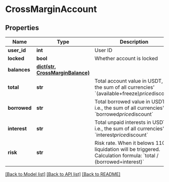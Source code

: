 # CrossMarginAccount

## Properties
Name | Type | Description | Notes
------------ | ------------- | ------------- | -------------
**user_id** | **int** | User ID | [optional] 
**locked** | **bool** | Whether account is locked | [optional] 
**balances** | [**dict(str, CrossMarginBalance)**](CrossMarginBalance.md) |  | [optional] 
**total** | **str** | Total account value in USDT, i.e., the sum of all currencies&#39; &#x60;(available+freeze)*price*discount&#x60; | [optional] 
**borrowed** | **str** | Total borrowed value in USDT, i.e., the sum of all currencies&#39; &#x60;borrowed*price*discount&#x60; | [optional] 
**interest** | **str** | Total unpaid interests in USDT, i.e., the sum of all currencies&#39; &#x60;interest*price*discount&#x60; | [optional] 
**risk** | **str** | Risk rate. When it belows 110%, liquidation will be triggered. Calculation formula: &#x60;total / (borrowed+interest)&#x60; | [optional] 

[[Back to Model list]](../README.md#documentation-for-models) [[Back to API list]](../README.md#documentation-for-api-endpoints) [[Back to README]](../README.md)


